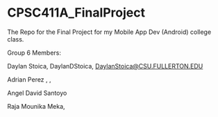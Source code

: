 # CPSC411A_FinalProject
The Repo for the Final Project for my Mobile App Dev (Android) college class.



Group 6
Members:

Daylan Stoica,   DaylanDStoica,   DaylanStoica@CSU.FULLERTON.EDU

Adrian Perez ,       ,  

Angel David Santoyo

Raja Mounika Meka, 
